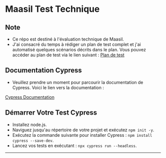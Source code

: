# Maasil Test Technique

## Note
- Ce répo est destiné à l'évaluation technique de Maasil.
- J'ai consacré du temps à rédiger un plan de test complet et j'ai automatisé quelques scénarios décrits dans le plan.
Vous pouvez accéder au plan de test via le lien suivant : [Plan de test](https://docs.google.com/spreadsheets/d/1jwhE6vFqlG7UZJQ-IesyLjw-p2eiUXTr/edit#gid=1454575401)

## Documentation Cypress

- Veuillez prendre un moment pour parcourir la documentation de Cypress. Voici le lien vers la documentation :

[Cypress Documentation](https://docs.cypress.io/guides/overview/why-cypress)

## Démarrer Votre Test Cypress

- Installez node.js.
- Naviguez jusqu'au répertoire de votre projet et exécutez `npm init -y`.
- Exécutez la commande suivante pour installer Cypress : `npm install cypress --save-dev`.
- Lancez vos tests en exécutant : `npx cypress run --headless`.

---

